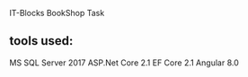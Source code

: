 IT-Blocks BookShop Task

tools used:
----------
MS SQL Server 2017
ASP.Net Core 2.1
EF Core 2.1
Angular 8.0
